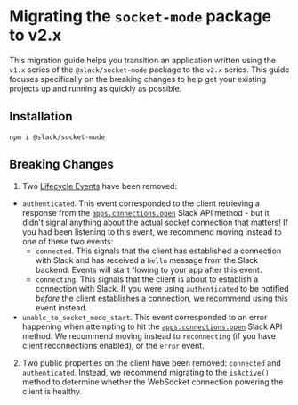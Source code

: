 # Migrating the `socket‐mode` package to v2.x

This migration guide helps you transition an application written using the `v1.x` series of the `@slack/socket-mode` package to the `v2.x` series. This guide focuses specifically on the breaking changes to help get your existing projects up and running as quickly as possible.

## Installation

```
npm i @slack/socket-mode
```

## Breaking Changes

1. Two [Lifecycle Events](https://github.com/slackapi/node-slack-sdk/tree/main/packages/socket-mode#lifecycle-events) have been removed: 
  - `authenticated`. This event corresponded to the client retrieving a response from the [`apps.connections.open`](https://api.slack.com/methods/apps.connections.open) Slack API method - but it didn't signal anything about the actual socket connection that matters! If you had been listening to this event, we recommend moving instead to one of these two events:
    - `connected`. This signals that the client has established a connection with Slack and has received a `hello` message from the Slack backend. Events will start flowing to your app after this event.
    - `connecting`. This signals that the client is about to establish a connection with Slack. If you were using `authenticated` to be notified _before_ the client establishes a connection, we recommend using this event instead.
  - `unable_to_socket_mode_start`. This event corresponded to an error happening when attempting to hit the [`apps.connections.open`](https://api.slack.com/methods/apps.connections.open) Slack API method. We recommend moving instead to `reconnecting` (if you have client reconnections enabled), or the `error` event.
2. Two public properties on the client have been removed: `connected` and `authenticated`. Instead, we recommend migrating to the `isActive()` method to determine whether the WebSocket connection powering the client is healthy.